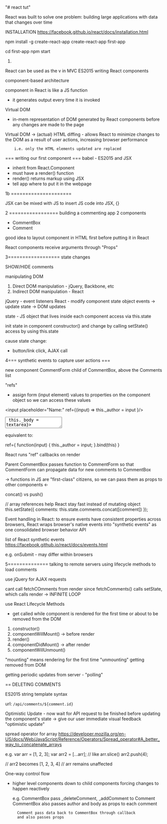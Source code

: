 "# react tut"

React was built to solve one problem:
building large applications with data that changes over time

INSTALLATION
https://facebook.github.io/react/docs/installation.html

npm install -g create-react-app
create-react-app first-app

cd first-app
npm start


1.
React can be used as the v in MVC
ES2015
writing React components

component-based architecture

component in React is like a JS function
- it generates output every time it is invoked

Virtual DOM
 - in-mem representation of DOM generated by React components
  before any changes are made to the page

  Virtual DOM -> (actual) HTML
  diffing - allows React to minimize changes to the DOM as a result of
        user actions, increasing browser performance

        i.e. only the HTML elements updated are replaced


=== writing our first component ===
babel - ES2015 and JSX


- inherit from React.Component
- must have a render() function
- render() returns markup using JSX
- tell app where to put it in the webpage


1b =====================

JSX can be mixed with JS
to insert JS code into JSX, {}


2 =================
building a commenting app
2 components
- CommentBox
- Comment

good idea to layout component in HTML first before
putting it in React

React components receive arguments through "Props"

3==================
state changes

SHOW/HIDE comments

manipulating DOM
1. Direct DOM manipulation - jQuery, Backbone, etc
2. Indirect DOM manipulation - React

jQuery - event listeners
React - modify component state object
        events -> update state -> DOM updates

state - JS object that lives inside each component
        access via this.state

init state in component constructor()
and change by calling setState()
access by using this.state

cause state change:
- button/link click, AJAX call

4=== synthetic events to capture user actions ===

new component CommentForm
child of CommentBox, above the Comments list

"refs"
- assign form (input element) values to properties on the component object
    so we can access these values


<input placeholder="Name:"
    ref={(input) => this._author = input }/>
<textarea placeholder="Comment:"
    ref={(textarea) => this._body = textarea}></textarea>

equivalent to:

ref={
    function(input) {
        this._author = input;
    }.bind(this)
}


React runs "ref" callbacks on render

Parent CommentBox passes function to CommentForm
so that CommentForm can propagate data for new comments to CommentBox

-> functions in JS are "first-class" citizens, so we can pass them as
props to other components <-

concat() vs push()

// array references help React stay fast instead of mutating object
this.setState({ comments: this.state.comments.concat([comment]) });


Event handling in React:
to ensure events have consistent properties across browsers,
React wraps browser's native events into
"synthetic events" as one consolidated browser behavior API

list of React synthetic events
https://facebook.github.io/react/docs/events.html

e.g.
onSubmit - may differ within browsers

5==============
talking to remote servers
using lifecycle methods to load comments

use jQuery for AJAX requests

cant call fetchCOmments from render since fetchComments() calls setState,
which calls render -> INFINITE LOOP

use React Lifecycle Methods
- get called while component is rendered for the first time or about to be
removed from the DOM

1. constructor()
2. componentWillMount()     -> before render
3. render()
4. componentDidMount()      -> after render
5. componentWillUnmount()

"mounting" means rendering for the first time
"unmounting" getting removed from DOM

getting periodic updates from server - "polling"


== DELETING COMMENTS

ES2015 string template syntax

url:  `/api/comments/${comment.id}`

Optimistic Update - now wait for API request to be finished before updating
the component's state
-> give our user immediate visual feedback "optimistic update"

spread operator for array
https://developer.mozilla.org/en-US/docs/Web/JavaScript/Reference/Operators/Spread_operator#A_better_way_to_concatenate_arrays

e.g.
var arr = [1, 2, 3];
var arr2 = [...arr]; // like arr.slice()
arr2.push(4);

// arr2 becomes [1, 2, 3, 4]
// arr remains unaffected


One-way control flow
- higher level components down to child components
  forcing changes to happen reactively

  e.g. CommentBox pass _deleteComment, _addComment to Comment
        CommentBox also passes author and body as props to each comment

        Comment pass data back to CommentBox through callback
        and also passes props

